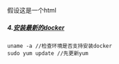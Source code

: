 假设这是一个html
##### 4.[安装最新的docker](https://www.cnblogs.com/wdliu/p/10194332.html)
```
uname -a //检查环境是否支持安装docker
sudo yum update //先更新yum
```